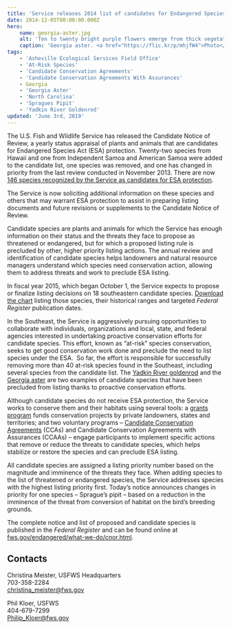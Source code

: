 ```yaml
---
title: 'Service releases 2014 list of candidates for Endangered Species Act protection'
date: 2014-12-05T00:00:00.000Z
hero:
    name: georgia-aster.jpg
    alt: 'Ten to twenty bright purple flowers emerge from thick vegetation.'
    caption: 'Georgia aster. <a href="https://flic.kr/p/mhjfW4">Photo</a> by Michele Elmore, The Nature Conservancy, Georgia.'
tags:
    - 'Asheville Ecological Services Field Office'
    - 'At-Risk Species'
    - 'Candidate Conservation Agreements'
    - 'Candidate Conservation Agreements With Assurances'
    - Georgia
    - 'Georgia Aster'
    - 'North Carolina'
    - 'Spragues Pipit'
    - 'Yadkin River Goldenrod'
updated: 'June 3rd, 2019'
---
```


The U.S. Fish and Wildlife Service has released the Candidate Notice of Review, a yearly status appraisal of plants and animals that are candidates for Endangered Species Act (ESA) protection. Twenty-two species from Hawaii and one from Independent Samoa and American Samoa were added to the candidate list, one species was removed, and one has changed in priority from the last review conducted in November 2013\. There are now [146 species recognized by the Service as candidates for ESA protection](https://ecos.fws.gov/tess_public/pub/SpeciesReport.do?listingType=C&mapstatus=1).

The Service is now soliciting additional information on these species and others that may warrant ESA protection to assist in preparing listing documents and future revisions or supplements to the Candidate Notice of Review.

Candidate species are plants and animals for which the Service has enough information on their status and the threats they face to propose as threatened or endangered, but for which a proposed listing rule is precluded by other, higher priority listing actions. The annual review and identification of candidate species helps landowners and natural resource managers understand which species need conservation action, allowing them to address threats and work to preclude ESA listing.

In fiscal year 2015, which began October 1, the Service expects to propose or finalize listing decisions on 18 southeastern candidate species. [Download the chart](/pdf/fact-sheet/2014-listing-actions.pdf) listing those species, their historical ranges and targeted _Federal Register_ publication dates.

In the Southeast, the Service is aggressively pursuing opportunities to collaborate with individuals, organizations and local, state, and federal agencies interested in undertaking proactive conservation efforts for candidate species. This effort, known as “at-risk” species conservation, seeks to get good conservation work done and preclude the need to list species under the ESA.  So far, the effort is responsible for successfully removing more than 40 at-risk species found in the Southeast, including several species from the candidate list. The [Yadkin River goldenrod](https://ecos.fws.gov/ecp0/profile/speciesProfile?spcode=Q39G) and the [Georgia aster](https://ecos.fws.gov/ecp0/profile/speciesProfile?spcode=Q2Z5) are two examples of candidate species that have been precluded from listing thanks to proactive conservation efforts.

Although candidate species do not receive ESA protection, the Service works to conserve them and their habitats using several tools: a [grants program](https://www.fws.gov/endangered/grants/) funds conservation projects by private landowners, states and territories; and two voluntary programs ­– [Candidate Conservation Agreements](https://www.fws.gov/endangered/what-we-do/cca.html) (CCAs) and Candidate Conservation Agreements with Assurances (CCAAs) ­– engage participants to implement specific actions that remove or reduce the threats to candidate species, which helps stabilize or restore the species and can preclude ESA listing.

All candidate species are assigned a listing priority number based on the magnitude and imminence of the threats they face. When adding species to the list of threatened or endangered species, the Service addresses species with the highest listing priority first. Today’s notice announces changes in priority for one species – Sprague’s pipit – based on a reduction in the imminence of the threat from conversion of habitat on the bird’s breeding grounds.

The complete notice and list of proposed and candidate species is published in the _Federal Register_ and can be found online at [fws.gov/endangered/what-we-do/cnor.html](https://www.fws.gov/endangered/what-we-do/cnor.html).

## Contacts

Christina Meister, USFWS Headquarters  
703-358-2284  
[christina_meister@fws.gov](mailto:christina_meister@fws.gov)

Phil Kloer, USFWS  
404-679-7299  
[Philip_Kloer@fws.gov](mailto:Philip_Kloer@fws.gov)
